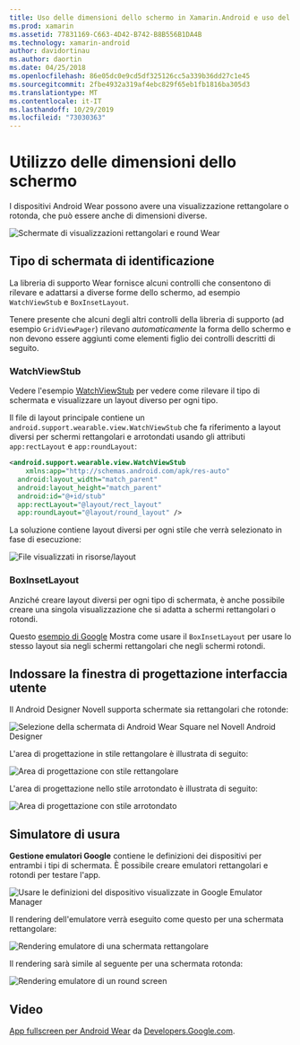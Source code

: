 ```yaml
---
title: Uso delle dimensioni dello schermo in Xamarin.Android e uso del sistema operativo
ms.prod: xamarin
ms.assetid: 77831169-C663-4D42-B742-B8B556B1DA4B
ms.technology: xamarin-android
author: davidortinau
ms.author: daortin
ms.date: 04/25/2018
ms.openlocfilehash: 86e05dc0e9cd5df325126cc5a339b36dd27c1e45
ms.sourcegitcommit: 2fbe4932a319af4ebc829f65eb1fb1816ba305d3
ms.translationtype: MT
ms.contentlocale: it-IT
ms.lasthandoff: 10/29/2019
ms.locfileid: "73030363"
---
```

# <a name="working-with-screen-sizes"></a>Utilizzo delle dimensioni dello schermo

I dispositivi Android Wear possono avere una visualizzazione rettangolare o rotonda, che può essere anche di dimensioni diverse.

![Schermate di visualizzazioni rettangolari e round Wear](screen-sizes-images/moyeu-wear.png)

## <a name="identifying-screen-type"></a>Tipo di schermata di identificazione

La libreria di supporto Wear fornisce alcuni controlli che consentono di rilevare e adattarsi a diverse forme dello schermo, ad esempio `WatchViewStub` e `BoxInsetLayout`.

Tenere presente che alcuni degli altri controlli della libreria di supporto (ad esempio `GridViewPager`) rilevano *automaticamente* la forma dello schermo e non devono essere aggiunti come elementi figlio dei controlli descritti di seguito.

### <a name="watchviewstub"></a>WatchViewStub

Vedere l'esempio [WatchViewStub](https://docs.microsoft.com/samples/xamarin/monodroid-samples/wear-watchviewstub) per vedere come rilevare il tipo di schermata e visualizzare un layout diverso per ogni tipo.

Il file di layout principale contiene un `android.support.wearable.view.WatchViewStub` che fa riferimento a layout diversi per schermi rettangolari e arrotondati usando gli attributi `app:rectLayout` e `app:roundLayout`:

```xml
<android.support.wearable.view.WatchViewStub
    xmlns:app="http://schemas.android.com/apk/res-auto"
  android:layout_width="match_parent"
  android:layout_height="match_parent"
  android:id="@+id/stub"
  app:rectLayout="@layout/rect_layout"
  app:roundLayout="@layout/round_layout" />
```

La soluzione contiene layout diversi per ogni stile che verrà selezionato in fase di esecuzione:

![File visualizzati in risorse/layout](screen-sizes-images/solution.png)

### <a name="boxinsetlayout"></a>BoxInsetLayout

Anziché creare layout diversi per ogni tipo di schermata, è anche possibile creare una singola visualizzazione che si adatta a schermi rettangolari o rotondi.

Questo [esempio di Google](https://developer.android.com/training/wearables/ui/layouts.html#same-layout) Mostra come usare il `BoxInsetLayout` per usare lo stesso layout sia negli schermi rettangolari che negli schermi rotondi.

## <a name="wear-ui-designer"></a>Indossare la finestra di progettazione interfaccia utente

Il Android Designer Novell supporta schermate sia rettangolari che rotonde:

![Selezione della schermata di Android Wear Square nel Novell Android Designer](screen-sizes-images/design-screen-type.png)

L'area di progettazione in stile rettangolare è illustrata di seguito:

![Area di progettazione con stile rettangolare](screen-sizes-images/design-rect.png) 

L'area di progettazione nello stile arrotondato è illustrata di seguito:

![Area di progettazione con stile arrotondato](screen-sizes-images/design-round.png)

## <a name="wear-simulator"></a>Simulatore di usura

**Gestione emulatori Google** contiene le definizioni dei dispositivi per entrambi i tipi di schermata. È possibile creare emulatori rettangolari e rotondi per testare l'app.

![Usare le definizioni del dispositivo visualizzate in Google Emulator Manager](screen-sizes-images/emulator-devices.png)

Il rendering dell'emulatore verrà eseguito come questo per una schermata rettangolare:

![Rendering emulatore di una schermata rettangolare](screen-sizes-images/recipe-2.png) 

Il rendering sarà simile al seguente per una schermata rotonda:

![Rendering emulatore di un round screen](screen-sizes-images/recipe-2-round.png)

## <a name="video"></a>Video

[App fullscreen per Android Wear](https://www.youtube.com/watch?v=naf_WbtFAlY) da [Developers.Google.com](https://www.youtube.com/channel/UC_x5XG1OV2P6uZZ5FSM9Ttw).
